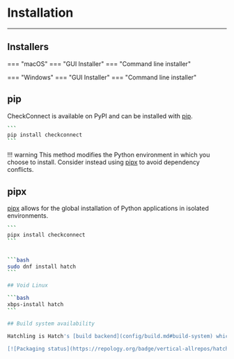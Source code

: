# Installation

______________________________________________________________________

## Installers

=== "macOS"
=== "GUI Installer"
=== "Command line installer"

=== "Windows"
=== "GUI Installer"
=== "Command line installer"

## pip

CheckConnect is available on PyPI and can be installed with [pip](https://pip.pypa.io).

````bash
```
pip install checkconnect
```
````

!!! warning
This method modifies the Python environment in which you choose to install. Consider instead using [pipx](#pipx) to avoid dependency conflicts.

## pipx

[pipx](https://github.com/pypa/pipx) allows for the global installation of Python applications in isolated environments.

````bash
```
pipx install checkconnect
```


```bash
sudo dnf install hatch
```

## Void Linux

```bash
xbps-install hatch
```

## Build system availability

Hatchling is Hatch's [build backend](config/build.md#build-system) which you will never need to install manually. See its [changelog](history/hatchling.md) for version information.

[![Packaging status](https://repology.org/badge/vertical-allrepos/hatchling.svg){ loading=lazy .off-glb }](https://repology.org/project/hatchling/versions)
````
